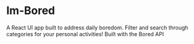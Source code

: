 # Im-Bored
A React UI app built to address daily boredom. Filter and search through categories for your personal activities! 
Built with the Bored API
